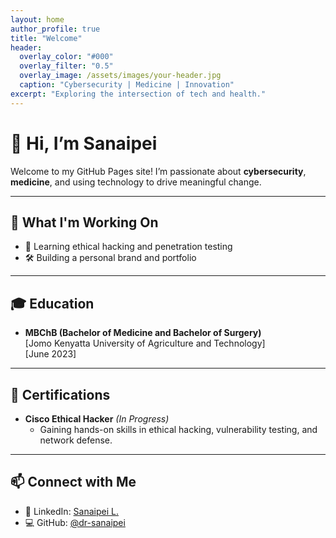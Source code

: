 ```yaml
---
layout: home
author_profile: true
title: "Welcome"
header:
  overlay_color: "#000"
  overlay_filter: "0.5"
  overlay_image: /assets/images/your-header.jpg
  caption: "Cybersecurity | Medicine | Innovation"
excerpt: "Exploring the intersection of tech and health."
---
```


# 👋 Hi, I’m Sanaipei

Welcome to my GitHub Pages site! I’m passionate about **cybersecurity**, **medicine**, and using technology to drive meaningful change.

---

## 🚀 What I'm Working On

- 🔐 Learning ethical hacking and penetration testing    
- 🛠️ Building a personal brand and portfolio  

---

## 🎓 Education

- **MBChB (Bachelor of Medicine and Bachelor of Surgery)**  
  [Jomo Kenyatta University of Agriculture and Technology]  
  [June 2023]

---

## 📜 Certifications

- **Cisco Ethical Hacker** *(In Progress)*  
  - Gaining hands-on skills in ethical hacking, vulnerability testing, and network defense.

---

## 📫 Connect with Me
  
- 💼 LinkedIn: [Sanaipei L.](https://www.linkedin.com/in/sanaipei-leposo)  
- 💻 GitHub: [@dr-sanaipei](https://github.com/dr-sanaipei)  



